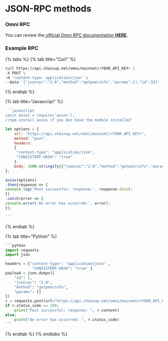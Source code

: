 # JSON-RPC methods

### Omni RPC

You can review the[ official Omni RPC documentation **HERE**](https://docs.omni.network/)**.**&#x20;

### Example RPC

{% tabs %}
{% tab title="Curl" %}
```sh
curl https://api.chainup.net/omni/mainnet/<YOUR_API_KEY> \
-X POST \
-H 'content-type: application/json' \
--data '{"jsonrpc":"2.0","method":"getpeerinfo","params":[],"id":32}'
```
{% endtab %}

{% tab title="Javascript" %}
````javascript
```javascript
const axios = require('axios');
//npm install axios if you don have the module installed`

let options = {
    url: "https://api.chainup.net/omni/mainnet/<YOUR_API_KEY>",
    method: "post",
    headers:
    { 
     "content-type": "application/json",
     "CONSISTENT-HASH": "true" 
    },
    body: JSON.stringify({"jsonrpc":"2.0","method":"getpeerinfo","params":[],"id":1})
};

axios(options)
.then(response => {
console.log('Post successful: response:', response.data);
})
.catch(error => {
console.error('An error has occurred:', error);
});

```
````
{% endtab %}

{% tab title="Python" %}
````python
```python
import requests
import json

headers = {"content-type": "application/json" ,
            "CONSISTENT-HASH": "true" } 
payload = json.dumps({
    "id": 1,
    "jsonrpc": "2.0",
    "method": "getpeerinfo",
    "params": []
})
r = requests.post(url="https://api.chainup.net/omni/mainnet/<YOUR_API_KEY>", headers=headers, data=payload)
if r.status_code == 200:
    print("Post successful: response: ", r.content)
else:
    print("An error has occurred: ", r.status_code)
```
````
{% endtab %}
{% endtabs %}
